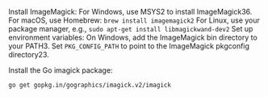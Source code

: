 Install ImageMagick:
For Windows, use MSYS2 to install ImageMagick36.
For macOS, use Homebrew: `brew install imagemagick2`
For Linux, use your package manager, e.g., `sudo apt-get install libmagickwand-dev2`
Set up environment variables:
On Windows, add the ImageMagick bin directory to your PATH3.
Set `PKG_CONFIG_PATH` to point to the ImageMagick pkgconfig directory23.

Install the Go imagick package:
```bash
go get gopkg.in/gographics/imagick.v2/imagick
```

